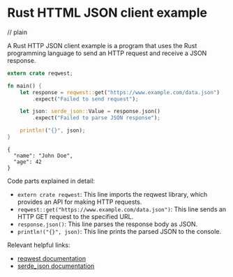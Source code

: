 # Rust HTTML JSON client example
// plain

A Rust HTTP JSON client example is a program that uses the Rust programming language to send an HTTP request and receive a JSON response.

```rust
extern crate reqwest;

fn main() {
    let response = reqwest::get("https://www.example.com/data.json")
        .expect("Failed to send request");

    let json: serde_json::Value = response.json()
        .expect("Failed to parse JSON response");

    println!("{}", json);
}
```

```
{
  "name": "John Doe",
  "age": 42
}
```

Code parts explained in detail:

- `extern crate reqwest`: This line imports the reqwest library, which provides an API for making HTTP requests.
- `reqwest::get("https://www.example.com/data.json")`: This line sends an HTTP GET request to the specified URL.
- `response.json()`: This line parses the response body as JSON.
- `println!("{}", json)`: This line prints the parsed JSON to the console.

Relevant helpful links:

- [reqwest documentation](https://docs.rs/reqwest/0.10.4/reqwest/)
- [serde_json documentation](https://docs.serde.rs/serde_json/)